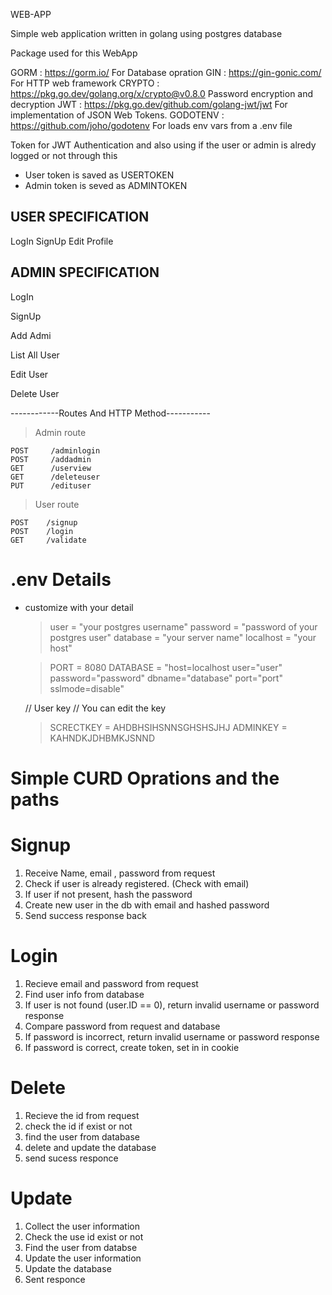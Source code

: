 
WEB-APP
 
Simple web application written in golang using postgres database


Package used for this WebApp

GORM        : https://gorm.io/                                 For Database opration
GIN         : https://gin-gonic.com/                           For HTTP web framework
CRYPTO      : https://pkg.go.dev/golang.org/x/crypto@v0.8.0    Password encryption and decryption
JWT         : https://pkg.go.dev/github.com/golang-jwt/jwt     For implementation of JSON Web Tokens.
GODOTENV    : https://github.com/joho/godotenv                 For loads env vars from a .env file

Token for JWT Authentication
and also using if the user or admin is 
alredy logged or not through this

* User token is saved as USERTOKEN
* Admin token is seved as ADMINTOKEN

## USER SPECIFICATION

LogIn
SignUp
Edit Profile

## ADMIN SPECIFICATION

LogIn

SignUp

Add Admi

List All User

Edit User

Delete User



------------Routes And HTTP Method-----------

> Admin route

    POST     /adminlogin
	POST     /addadmin
	GET      /userview
	GET      /deleteuser
	PUT      /edituser

> User route

	POST    /signup
	POST    /login
	GET     /validate


# .env Details

* customize with your detail
    > user      = "your postgres username"
    > password  = "password of your postgres user"
    > database  = "your server name"
    > localhost = "your host"

    > PORT      = 8080
    > DATABASE  = "host=localhost user="user" password="password" dbname="database" port="port"             sslmode=disable"

    // User key
    // You can edit the key

    > SCRECTKEY = AHDBHSIHSNNSGHSHSJHJ
    > ADMINKEY  = KAHNDKJDHBMKJSNND


# Simple CURD Oprations and the paths

# Signup 

1. Receive Name, email , password from request
2. Check if user is already registered. (Check with email)
3. If user if not present, hash the password
4. Create new user in the db with email and hashed password
5. Send success response back

# Login

1. Recieve email and password from request
2. Find user info from database
3. If user is not found (user.ID == 0), return invalid username or password response
4. Compare password from request and database
5. If password is incorrect, return invalid username or password response
6. If password is correct, create token, set in in cookie

# Delete

1. Recieve the id from request
2. check the id if exist or not
3. find the user from database
4. delete and update the database
5. send sucess responce

# Update

1. Collect the user information
2. Check the use id exist or not
3. Find the user from databse
4. Update the user information
5. Update the database 
6. Sent responce
